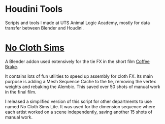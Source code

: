 # Houdini Tools
Scripts and tools I made at UTS Animal Logic Academy, mostly for data transfer between Blender and Houdini.

# [No Cloth Sims](no_cloth_sims.py)

A Blender addon used extensively for the tie FX in the short film [Coffee Brake](https://youtu.be/T57aCLYdX9M).

It contains lots of fun utilities to speed up assembly for cloth FX. Its main purpose is adding a Mesh Sequence Cache to the tie, removing the vertex weights and rebaking the Alembic. This saved over 50 shots of manual work in the final film.

I released a simplified version of this script for other departments to use named No Cloth Sims Lite. It was used for the dimension sequence where each artist worked on a scene independently, saving another 15 shots of manual work.
